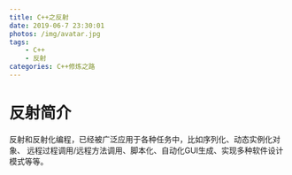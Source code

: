 ```yaml
---
title: C++之反射
date: 2019-06-7 23:30:01
photos: /img/avatar.jpg
tags: 
    - C++ 
    - 反射
categories: C++修炼之路 
---
```

# 反射简介

反射和反射化编程，已经被广泛应用于各种任务中，比如序列化、动态实例化对象、
远程过程调用/远程方法调用、脚本化、自动化GUI生成、实现多种软件设计模式等等。
